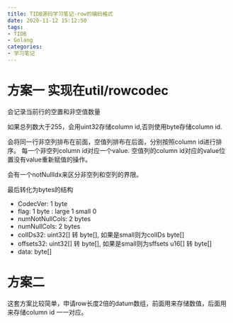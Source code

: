 ```yaml
---
title: TIDB源码学习笔记-row的编码格式
date: 2020-11-12 15:12:50
tags:
- TIDB
- Golang
categories:
- 学习笔记
---
```


# 方案一 实现在util/rowcodec 

会记录当前行的空置和非空值数量

如果总列数大于255，会用uint32存储column id,否则使用byte存储column id.

会将同一行非空列排布在前面，空值列排布在后面，分别按照column id进行排序。 每一个非空列column id对应一个value.
空值列的column id对应的value位置没有value重新赋值的操作。

会有一个notNullIdx来区分非空列和空列的界限。

最后转化为bytes的结构

* CodecVer: 1 byte
* flag: 1 byte : large 1 small 0 
* numNotNullCols: 2 bytes
* numNullCols: 2 bytes
* colIDs32: uint32[] 转 byte[], 如果是small则为colIDs byte[]
* offsets32:  uint32[] 转 byte[],  如果是small则为sffsets u16[] 转 byte[]
* data: byte[]
# 方案二 

这套方案比较简单，申请row长度2倍的datum数组，前面用来存储数值，后面用来存储column id 一一对应。